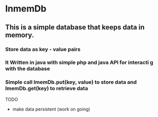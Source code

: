 # InmemDb

## This is a simple database that keeps data in memory.

### Store data as key - value pairs

### It Written in java with simple php and java API for interacti g with the database

### Simple call ImemDb.put(key, value) to store data and ImemDb.get(key) to retrieve data

TODO
- make data persistent (work on going)